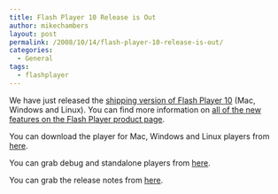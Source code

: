 ```yaml
---
title: Flash Player 10 Release is Out
author: mikechambers
layout: post
permalink: /2008/10/14/flash-player-10-release-is-out/
categories:
  - General
tags:
  - flashplayer
---
```



We have just released the [shipping version of Flash Player 10][1] (Mac, Windows and Linux). You can find more information on [all of the new features on the Flash Player product page][2].

You can download the player for Mac, Windows and Linux players from [here][1].

You can grab debug and standalone players from [here][3].

You can grab the release notes from [here][4].

 [1]: http://www.adobe.com/go/getflash
 [2]: http://www.adobe.com/products/flashplayer/
 [3]: http://www.adobe.com/support/flashplayer/downloads.html#fp10
 [4]: http://www.adobe.com/support/documentation/en/flashplayer/releasenotes.html#p10